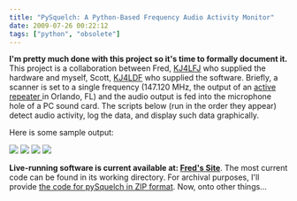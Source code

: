 ```yaml
---
title: "PySquelch: A Python-Based Frequency Audio Activity Monitor"
date: 2009-07-26 00:22:12
tags: ["python", "obsolete"]
---
```




__I'm pretty much done with this project so it's time to formally document it.__  This project is a collaboration between Fred, [KJ4LFJ](http://www.qrz.com/kj4lfj) who supplied the hardware and myself, Scott, [KJ4LDF](http://www.qrz.com/kj4ldf) who supplied the software.  Briefly, a scanner is set to a single frequency (147.120 MHz, the output of an [active repeater ](http://www.147120.com/) in Orlando, FL) and the audio output is fed into the microphone hole of a PC sound card.  The scripts below (run in the order they appear) detect audio activity, log the data, and display such data graphically.  

Here is some sample output:

<div class="text-center">

![](https://swharden.com/static/2009/07/26/test_24hr-1.png)
![](https://swharden.com/static/2009/07/26/test_average.png)
![](https://swharden.com/static/2009/07/26/test_alltime-1.png)
![](https://swharden.com/static/2009/07/26/test_60min.png)

</div>

__Live-running software is current available at: [Fred's Site](http://kj4lfj.dyndns.org/147120/stream-data/pySquelch.html)__. The most current code can be found in its working directory.  For archival purposes, I'll provide [the code for pySquelch in ZIP format](https://swharden.com/static/2009/07/26/pysquelch.zip).  Now, onto other things...